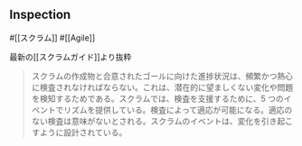 ## Inspection

#[[スクラム]] #[[Agile]]

最新の[[スクラムガイド]]より抜粋

> スクラムの作成物と合意されたゴールに向けた進捗状況は、頻繁かつ熱⼼に検査されなければならない。これは、潜在的に望ましくない変化や問題を検知するためである。スクラムでは、検査を⽀援するために、5 つのイベントでリズムを提供している。検査によって適応が可能になる。適応のない検査は意味がないとされる。スクラムのイベントは、変化を引き起こすように設計されている。